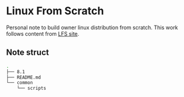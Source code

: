 # Linux From Scratch

Personal note to build owner linux distribution from scratch. This work follows content from [LFS site](http://www.linuxfromscratch.org/).

## Note struct

```bash
.
├── 8.1
├── README.md
└── common
    └── scripts
```